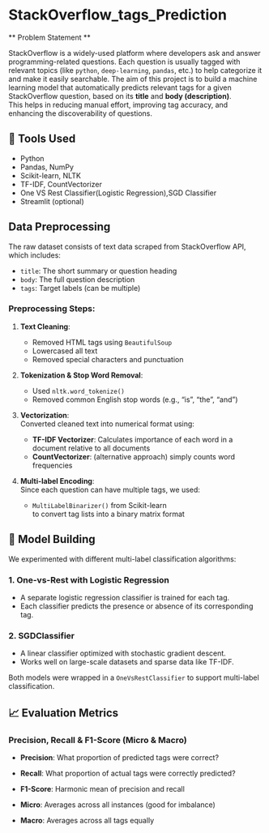 # StackOverflow_tags_Prediction
** Problem Statement **

 StackOverflow is a widely-used platform where developers ask and answer programming-related questions. Each question is usually tagged with relevant topics (like `python`, `deep-learning`, `pandas`, etc.) to help categorize it and make it easily searchable.
The aim of this project is to build a machine learning model that automatically predicts relevant tags for a given StackOverflow question, based on its **title** and **body (description)**.  
This helps in reducing manual effort, improving tag accuracy, and enhancing the discoverability of questions.


## 🧰 Tools Used
- Python
- Pandas, NumPy
- Scikit-learn, NLTK
- TF-IDF, CountVectorizer
- One VS Rest Classifier(Logistic Regression),SGD Classifier
- Streamlit (optional)


## Data Preprocessing 

The raw dataset consists of text data scraped from StackOverflow API, which includes:
- `title`: The short summary or question heading  
- `body`: The full question description  
- `tags`: Target labels (can be multiple)  
  

### Preprocessing Steps:

1. **Text Cleaning**:  
   - Removed HTML tags using `BeautifulSoup`
   - Lowercased all text  
   - Removed special characters and punctuation  

2. **Tokenization & Stop Word Removal**:  
   - Used `nltk.word_tokenize()`  
   - Removed common English stop words (e.g., “is”, “the”, “and”)  

3. **Vectorization**:  
   Converted cleaned text into numerical format using:
   - **TF-IDF Vectorizer**: Calculates importance of each word in a document relative to all documents  
   - **CountVectorizer**: (alternative approach) simply counts word frequencies  

4. **Multi-label Encoding**:  
   Since each question can have multiple tags, we used:
   - `MultiLabelBinarizer()` from Scikit-learn  
   to convert tag lists into a binary matrix format


## 🧠 Model Building 

We experimented with different multi-label classification algorithms:

### 1. **One-vs-Rest with Logistic Regression**
- A separate logistic regression classifier is trained for each tag.
- Each classifier predicts the presence or absence of its corresponding tag.

### 2. **SGDClassifier**
- A linear classifier optimized with stochastic gradient descent.
- Works well on large-scale datasets and sparse data like TF-IDF.

Both models were wrapped in a `OneVsRestClassifier` to support multi-label classification.


## 📈 Evaluation Metrics

###  Precision, Recall & F1-Score (Micro & Macro)
- **Precision**: What proportion of predicted tags were correct?
- **Recall**: What proportion of actual tags were correctly predicted?
- **F1-Score**: Harmonic mean of precision and recall

- **Micro**: Averages across all instances (good for imbalance)
- **Macro**: Averages across all tags equally
